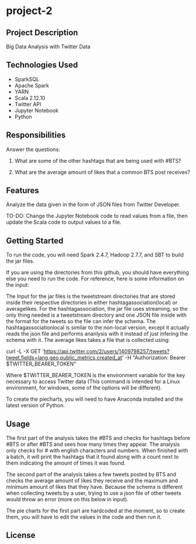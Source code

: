 # project-2
## Project Description
Big Data Analysis with Twitter Data

## Technologies Used

  - SparkSQL
  - Apache Spark
  - YARN
  - Scala 2.12.10
  - Twitter API
  - Jupyter Notebook
  - Python

## Responsibilities

Answer the questions:

1. What are some of the other hashtags that are being used with #BTS?

2. What are the average amount of likes that a common BTS post receives?

## Features

Analyze the data given in the form of JSON files from Twitter Developer.

TO-DO: Change the Jupyter Notebook code to read values from a file, then update the Scala code to output values to a file.

## Getting Started

To run the code, you will need Spark 2.4.7, Hadoop 2.7.7, and SBT to build the jar files.

If you are using the directories from this github, you should have everything else you need to run the code. For reference, here is some information on the input:

The Input for the jar files is the tweetstream directories that are stored inside their respective directories in either hashtagassociation(local) or averagelikes. For the hashtagassociation, the jar file uses streaming, so the only thing needed is a tweetstream directory and one JSON file inside with the format for the tweets so the file can infer the schema. The hashtagassociationlocal is similar to the non-local version, except it actually reads the json file and performs ananlysis with it instead of just infering the schema with it. The average likes takes a file that is collected using:

curl -L -X GET 'https://api.twitter.com/2/users/1409798257/tweets?tweet.fields=lang,geo,public_metrics,created_at' -H "Authorization: Bearer $TWITTER_BEARER_TOKEN"

Where $TWITTER_BEARER_TOKEN is the environment variable for the key necessary to access Twitter data (This command is intended for a Linux environment, for windows, some of the options will be different).

To create the piecharts, you will need to have Anaconda installed and the latest version of Python.

## Usage

The first part of the analysis takes the #BTS and checks for hashtags before #BTS or after #BTS and sees how many times they appear. The analysis only checks for # with english characters and numbers. When finished with a batch, it will print the hashtags that it found along with a count next to them indicating the amount of times it was found.

The second part of the analysis takes a few tweets posted by BTS and checks the average amount of likes they receive and the maximum and minimum amount of likes that they have. Because the schema is different when collecting tweets by a user, trying to use a json file of other tweets would throw an error (more on this below in input).

The pie charts for the first part are hardcoded at the moment, so to create them, you will have to edit the values in the code and then run it.

## License
